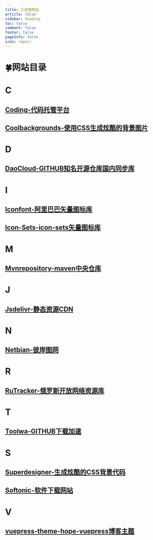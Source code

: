 ```yaml
---
title: 工具类网站
article: false
sidebar: heading
toc: false
comment: false
footer: false
pageInfo: false
icon: repair
---
```


# 🍀网站目录
# C
## <a href="https://coding.net/" target="_blank">Coding-代码托管平台</a>
## <a href="https://coolbackgrounds.io/" target="_blank">Coolbackgrounds-使用CSS生成炫酷的背景图片</a>
# D
## <a href="https://github.com/DaoCloud" target="_blank">DaoCloud-GITHUB知名开源仓库国内同步库</a>
# I
## <a href="https://www.iconfont.cn/" target="_blank">Iconfont-阿里巴巴矢量图标库</a>
## <a href="https://icon-sets.iconify.design/" target="_blank">Icon-Sets-icon-sets矢量图标库</a>
# M
## <a href="https://mvnrepository.com/" target="_blank">Mvnrepository-maven中央仓库</a>
# J
## <a href="https://www.jsdelivr.com/" target="_blank">Jsdelivr-静态资源CDN</a>
# N
## <a href="https://pic.netbian.com/" target="_blank">Netbian-彼岸图网</a>
# R
## <a href="https://rutracker.org/" target="_blank">RuTracker-俄罗斯开放网络资源库</a>
# T
## <a href="http://toolwa.com/github/" target="_blank">Toolwa-GITHUB下载加速</a>
# S
## <a href="https://superdesigner.co/" target="_blank">Superdesigner-生成炫酷的CSS背景代码</a>
## <a href="https://en.softonic.com/" target="_blank">Softonic-软件下载网站</a>
# V
## <a href="https://vuepress-theme-hope.github.io/" target="_blank">vuepress-theme-hope-vuepress博客主题</a>
